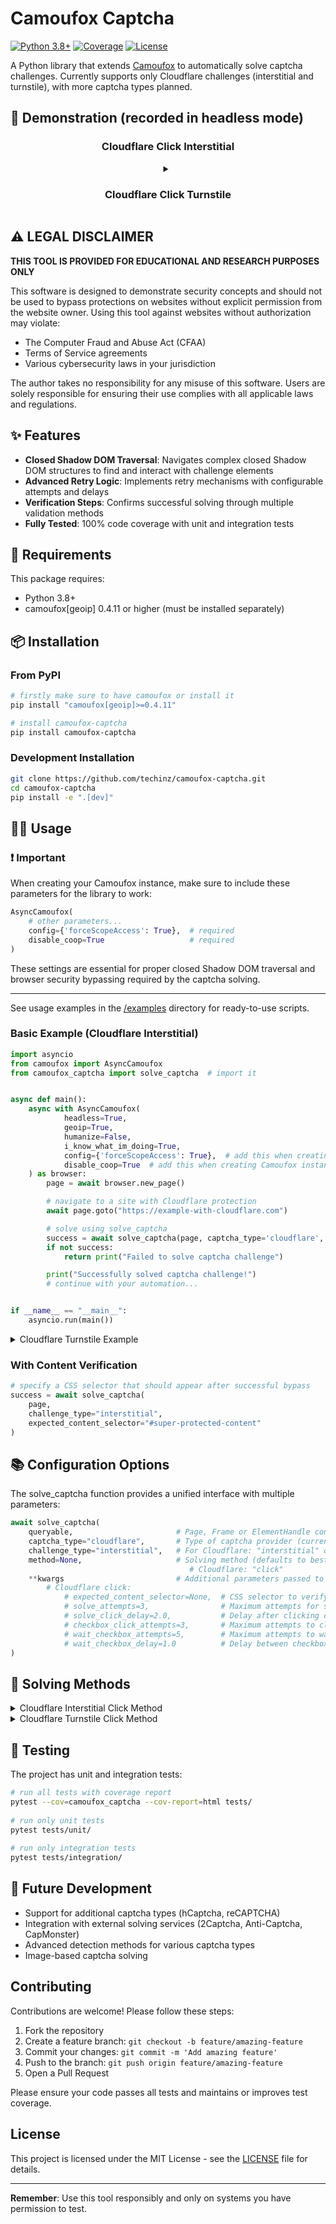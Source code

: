 # Camoufox Captcha

[![Python 3.8+](https://img.shields.io/badge/Python-3.8+-blue.svg)](https://www.python.org/downloads/)
[![Coverage](https://img.shields.io/badge/Coverage-100%25-brightgreen.svg)](https://pytest-cov.readthedocs.io/en/latest/readme.html#acknowledgements)
[![License](https://img.shields.io/badge/License-MIT-green.svg)](LICENSE)

A Python library that extends [Camoufox](https://github.com/daijro/camoufox) to automatically solve captcha challenges. Currently supports only Cloudflare challenges (interstitial and turnstile), with more captcha types planned.

## 📸 Demonstration (recorded in headless mode)

<div align="center">
  <h3>Cloudflare Click Interstitial</h3>
  
  <details> 
  <summary><h3>Cloudflare Click Turnstile</h3></summary>
  </details>
</div>

## ⚠️ LEGAL DISCLAIMER

**THIS TOOL IS PROVIDED FOR EDUCATIONAL AND RESEARCH PURPOSES ONLY**

This software is designed to demonstrate security concepts and should not be used to bypass protections on websites without explicit permission from the website owner. Using this tool against websites without authorization may violate:

- The Computer Fraud and Abuse Act (CFAA)
- Terms of Service agreements
- Various cybersecurity laws in your jurisdiction

The author takes no responsibility for any misuse of this software. Users are solely responsible for ensuring their use complies with all applicable laws and regulations.

## ✨ Features

- **Closed Shadow DOM Traversal**: Navigates complex closed Shadow DOM structures to find and interact with challenge elements
- **Advanced Retry Logic**: Implements retry mechanisms with configurable attempts and delays
- **Verification Steps**: Confirms successful solving through multiple validation methods
- **Fully Tested**: 100% code coverage with unit and integration tests

## 📖 Requirements

This package requires:
- Python 3.8+
- camoufox[geoip] 0.4.11 or higher (must be installed separately)

## 📦 Installation

### From PyPI

```bash
# firstly make sure to have camoufox or install it 
pip install "camoufox[geoip]>=0.4.11"

# install camoufox-captcha
pip install camoufox-captcha
```

### Development Installation

```bash
git clone https://github.com/techinz/camoufox-captcha.git
cd camoufox-captcha
pip install -e ".[dev]"
```

## 👨‍💻 Usage

### ❗️ Important

When creating your Camoufox instance, make sure to include these parameters for the library to work:

```python
AsyncCamoufox(
    # other parameters...
    config={'forceScopeAccess': True},  # required
    disable_coop=True                   # required
)
```

These settings are essential for proper closed Shadow DOM traversal and browser security bypassing required by the captcha solving.


---  


See usage examples in the [/examples](/examples) directory for ready-to-use scripts.

### Basic Example (Cloudflare Interstitial)

```python
import asyncio
from camoufox import AsyncCamoufox
from camoufox_captcha import solve_captcha  # import it


async def main():
    async with AsyncCamoufox(
            headless=True,
            geoip=True,
            humanize=False,
            i_know_what_im_doing=True,
            config={'forceScopeAccess': True},  # add this when creating Camoufox instance
            disable_coop=True  # add this when creating Camoufox instance
    ) as browser:
        page = await browser.new_page()

        # navigate to a site with Cloudflare protection
        await page.goto("https://example-with-cloudflare.com")

        # solve using solve_captcha
        success = await solve_captcha(page, captcha_type='cloudflare', challenge_type='interstitial')
        if not success:
            return print("Failed to solve captcha challenge")

        print("Successfully solved captcha challenge!")
        # continue with your automation...


if __name__ == "__main__":
    asyncio.run(main())
```

<details>
<summary>Cloudflare Turnstile Example</summary>

### Cloudflare Turnstile Example

```python
import asyncio
from camoufox import AsyncCamoufox
from camoufox_captcha import solve_captcha  # import it


async def main():
    async with AsyncCamoufox(
            headless=True,
            geoip=True,
            humanize=False,
            i_know_what_im_doing=True,
            config={'forceScopeAccess': True},  # add this when creating Camoufox instance
            disable_coop=True  # add this when creating Camoufox instance
    ) as browser:
        page = await browser.new_page()

        await page.goto("https://site-with-turnstile.com")

        # locate the container with the Turnstile challenge
        turnstile_container = await page.wait_for_selector('.turnstile_container')

        # specify challenge type for Turnstile
        success = await solve_captcha(
            turnstile_container,
            captcha_type="cloudflare",
            challenge_type="turnstile"
        )

        if not success:
            return print("Failed to solve captcha challenge")

        print("Successfully solved captcha challenge!")
        # continue with your automation...


if __name__ == "__main__":
    asyncio.run(main())
```
</details>

### With Content Verification

```python
# specify a CSS selector that should appear after successful bypass
success = await solve_captcha(
    page,
    challenge_type="interstitial",
    expected_content_selector="#super-protected-content"
)
```

## 📚 Configuration Options

The solve_captcha function provides a unified interface with multiple parameters:

```python
await solve_captcha(
    queryable,                       # Page, Frame or ElementHandle containing the captcha
    captcha_type="cloudflare",       # Type of captcha provider (currently only "cloudflare")
    challenge_type="interstitial",   # For Cloudflare: "interstitial" or "turnstile"
    method=None,                     # Solving method (defaults to best available for the captcha type):
                                        # Cloudflare: "click"
    **kwargs                         # Additional parameters passed to the specific solver:
        # Cloudflare click:
            # expected_content_selector=None,  # CSS selector to verify solving success
            # solve_attempts=3,                # Maximum attempts for solving
            # solve_click_delay=2.0,           # Delay after clicking checkbox in seconds
            # checkbox_click_attempts=3,       # Maximum attempts to click the checkbox
            # wait_checkbox_attempts=5,        # Maximum attempts to wait for checkbox readiness
            # wait_checkbox_delay=1.0          # Delay between checkbox readiness checks
)
```

## 🧠 Solving Methods

<details>
<summary>Cloudflare Interstitial Click Method</summary>

### Cloudflare Interstitial Click Method

This method handles Cloudflare's full-page interstitial challenge that appears before accessing protected content.

**How it works:**
1. Detects the Cloudflare challenge page through specific DOM elements
2. Finds all iframes in the page's Shadow DOM tree
3. Searches for the checkbox inside security frames
4. Simulates a user click on the verification checkbox
5. Waits for the page to reload or challenge to disappear
6. Verifies success by checking for expected content or absence of challenge
</details>

<details>
<summary>Cloudflare Turnstile Click Method</summary>

### Cloudflare Turnstile Click Method

This method handles Cloudflare's Turnstile widget that appears embedded within forms or other page elements.

**How it works:**
1. Targets the Turnstile widget container element
2. Finds all iframes in the page's Shadow DOM tree
3. Searches for the checkbox inside security frames
4. Simulates a user click on the verification checkbox
5. Monitors for completion by watching for success state elements
5. Verifies success by checking for expected content or success element in the widget
</details>

## 🧪 Testing

The project has unit and integration tests:

```bash
# run all tests with coverage report
pytest --cov=camoufox_captcha --cov-report=html tests/
    
# run only unit tests
pytest tests/unit/
    
# run only integration tests
pytest tests/integration/
```

## 🔮 Future Development

- Support for additional captcha types (hCaptcha, reCAPTCHA)
- Integration with external solving services (2Captcha, Anti-Captcha, CapMonster) 
- Advanced detection methods for various captcha types
- Image-based captcha solving

## Contributing

Contributions are welcome! Please follow these steps:

1. Fork the repository
2. Create a feature branch: `git checkout -b feature/amazing-feature`
3. Commit your changes: `git commit -m 'Add amazing feature'`
4. Push to the branch: `git push origin feature/amazing-feature`
5. Open a Pull Request

Please ensure your code passes all tests and maintains or improves test coverage.

## License

This project is licensed under the MIT License - see the [LICENSE](LICENSE) file for details.

---

**Remember**: Use this tool responsibly and only on systems you have permission to test.